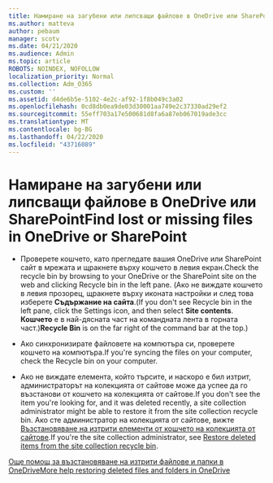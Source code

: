 ```yaml
---
title: Намиране на загубени или липсващи файлове в OneDrive или SharePoint
ms.author: matteva
author: pebaum
manager: scotv
ms.date: 04/21/2020
ms.audience: Admin
ms.topic: article
ROBOTS: NOINDEX, NOFOLLOW
localization_priority: Normal
ms.collection: Adm_O365
ms.custom: ''
ms.assetid: d4de6b5e-5102-4e2c-af92-1f8b049c3a02
ms.openlocfilehash: 0cd8db0ea9de03d30001aa749e2c37330ad29ef2
ms.sourcegitcommit: 55eff703a17e500681d8fa6a87eb067019ade3cc
ms.translationtype: MT
ms.contentlocale: bg-BG
ms.lasthandoff: 04/22/2020
ms.locfileid: "43716089"
---
```

# <a name="find-lost-or-missing-files-in-onedrive-or-sharepoint"></a><span data-ttu-id="38b02-102">Намиране на загубени или липсващи файлове в OneDrive или SharePoint</span><span class="sxs-lookup"><span data-stu-id="38b02-102">Find lost or missing files in OneDrive or SharePoint</span></span>

- <span data-ttu-id="38b02-103">Проверете кошчето, като прегледате вашия OneDrive или SharePoint сайт в мрежата и щракнете върху кошчето в левия екран.</span><span class="sxs-lookup"><span data-stu-id="38b02-103">Check the recycle bin by browsing to your OneDrive or the SharePoint site on the web and clicking Recycle bin in the left pane.</span></span> <span data-ttu-id="38b02-104">(Ако не виждате кошчето в левия прозорец, щракнете върху иконата настройки и след това изберете **Съдържание на сайта**.</span><span class="sxs-lookup"><span data-stu-id="38b02-104">(If you don't see Recycle bin in the left pane, click the Settings icon, and then select **Site contents**.</span></span> <span data-ttu-id="38b02-105">**Кошчето** е в най-дясната част на командната лента в горната част.)</span><span class="sxs-lookup"><span data-stu-id="38b02-105">**Recycle Bin** is on the far right of the command bar at the top.)</span></span> 
    
- <span data-ttu-id="38b02-106">Ако синхронизирате файловете на компютъра си, проверете кошчето на компютъра.</span><span class="sxs-lookup"><span data-stu-id="38b02-106">If you're syncing the files on your computer, check the Recycle bin on your computer.</span></span> 
    
- <span data-ttu-id="38b02-107">Ако не виждате елемента, който търсите, и наскоро е бил изтрит, администраторът на колекцията от сайтове може да успее да го възстанови от кошчето на колекцията от сайтове.</span><span class="sxs-lookup"><span data-stu-id="38b02-107">If you don't see the item you're looking for, and it was deleted recently, a site collection administrator might be able to restore it from the site collection recycle bin.</span></span> <span data-ttu-id="38b02-108">Ако сте администратор на колекцията от сайтове, вижте [Възстановяване на изтрити елементи от кошчето на колекцията от сайтове](https://go.microsoft.com/fwlink/?linkid=866439).</span><span class="sxs-lookup"><span data-stu-id="38b02-108">If you're the site collection administrator, see [Restore deleted items from the site collection recycle bin](https://go.microsoft.com/fwlink/?linkid=866439).</span></span>
    
[<span data-ttu-id="38b02-109">Още помощ за възстановяване на изтрити файлове и папки в OneDrive</span><span class="sxs-lookup"><span data-stu-id="38b02-109">More help restoring deleted files and folders in OneDrive</span></span>](https://go.microsoft.com/fwlink/?linkid=872872)
  

